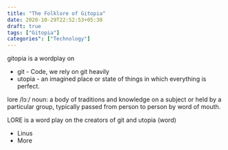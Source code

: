 ```yaml
---
title: "The Folklore of Gitopia"
date: 2020-10-29T22:52:53+05:30
draft: true
tags: ["Gitopia"]
categories": ["Technology"]
---
```


gitopia is a wordplay on

- git - Code, we rely on git heavily
- utopia - an imagined place or state of things in which everything is perfect.

lore
/lɔː/
noun:
a body of traditions and knowledge on a subject or held by a particular group, typically passed from person to person by word of mouth.

LORE is a word play on the creators of git and utopia (word)

- Linus
- More
